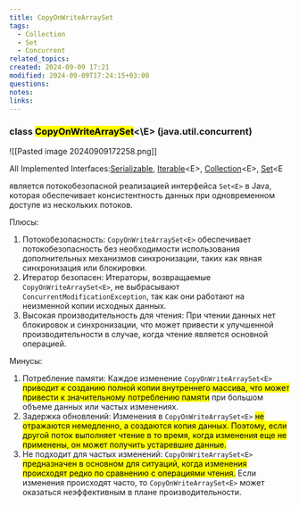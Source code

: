 ```yaml
---
title: CopyOnWriteArraySet
tags:
  - Collection
  - Set
  - Concurrent
related_topics: 
created: 2024-09-09 17:21
modified: 2024-09-09T17:24:15+03:00
questions: 
notes: 
links: 
---
```

### class <mark class="hltr-orange">CopyOnWriteArraySet</mark><\E> (java.util.concurrent)

![[Pasted image 20240909172258.png]]

All Implemented Interfaces:[Serializable](https://docs.oracle.com/javase/8/docs/api/java/io/Serializable.html), [Iterable](https://docs.oracle.com/javase/8/docs/api/java/lang/Iterable.html)\<E>, [Collection](https://docs.oracle.com/javase/8/docs/api/java/util/Collection.html)\<E>, [Set](https://docs.oracle.com/javase/8/docs/api/java/util/Set.html)<E

является потокобезопасной реализацией интерфейса `Set<E>` в Java, которая обеспечивает консистентность данных при одновременном доступе из нескольких потоков.

Плюсы:

1. Потокобезопасность: `CopyOnWriteArraySet<E>` обеспечивает потокобезопасность без необходимости использования дополнительных механизмов синхронизации, таких как явная синхронизация или блокировки.
2. Итератор безопасен: Итераторы, возвращаемые `CopyOnWriteArraySet<E>`, не выбрасывают `ConcurrentModificationException`, так как они работают на неизменной копии исходных данных.
3. Высокая производительность для чтения: При чтении данных нет блокировок и синхронизации, что может привести к улучшенной производительности в случае, когда чтение является основной операцией.

Минусы:

1. Потребление памяти: Каждое изменение `CopyOnWriteArraySet<E>` <mark class="hltr-yellow">приводит к созданию полной копии внутреннего массива, что может привести к значительному потреблению памяти</mark> при большом объеме данных или частых изменениях.
2. Задержка обновлений: Изменения в `CopyOnWriteArraySet<E>` <mark class="hltr-yellow">не отражаются немедленно, а создаются копия данных. Поэтому, если другой поток выполняет чтение в то время, когда изменения еще не применены, он может получить устаревшие данные.</mark>
3. Не подходит для частых изменений: `CopyOnWriteArraySet<E>` <mark class="hltr-yellow">предназначен в основном для ситуаций, когда изменения происходят редко по сравнению с операциями чтения.</mark> Если изменения происходят часто, то `CopyOnWriteArraySet<E>` может оказаться неэффективным в плане производительности.